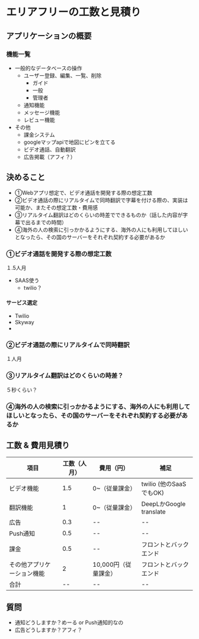 # エリアフリーの工数と見積り

## アプリケーションの概要
### 機能一覧
- 一般的なデータベースの操作
  - ユーザー登録、編集、一覧、削除
    - ガイド
    - 一般
    - 管理者
  - 通知機能
  - メッセージ機能
  - レビュー機能
- その他
  - 課金システム
  - googleマップapiで地図にピンを立てる
  - ビデオ通話、自動翻訳
  - 広告掲載（アフィ？）

## 決めること
- ①Webアプリ想定で、ビデオ通話を開発する際の想定工数
- ②ビデオ通話の際にリアルタイムで同時翻訳で字幕を付ける際の、実装は可能か、またその想定工数・費用感
- ③リアルタイム翻訳はどのくらいの時差でできるものか（話した内容が字幕で出るまでの時間）
- ④海外の人の検索に引っかかるようにする、海外の人にも利用してほしいとなったら、その国のサーバーをそれぞれ契約する必要があるか

### ①ビデオ通話を開発する際の想定工数
１.5人月
- SAAS使う
  - twilio？
  
#### サービス選定
- Twilio
- Skyway
- 

### ②ビデオ通話の際にリアルタイムで同時翻訳
１人月

### ③リアルタイム翻訳はどのくらいの時差？
５秒くらい？

### ④海外の人の検索に引っかかるようにする、海外の人にも利用してほしいとなったら、その国のサーバーをそれぞれ契約する必要があるか




## 工数 & 費用見積り
|項目|工数（人月）|費用（円）|補足|
|--|--|--|--|
|ビデオ機能|1.5|0~（従量課金）|twilio (他のSaaSでもOK)|
|翻訳機能|1|0~（従量課金）|DeepLかGoogle translate|
|広告|0.3|--|--|
|Push通知|0.5|--|--|
|課金|0.5|--|フロントとバックエンド|
|その他アプリケーション機能|2|10,000円（従量課金）|フロントとバックエンド|
|合計|--|--|--|

## 質問
- 通知どうしますか？めーる or Push通知的なの
- 広告どうしますか？アフィ？
